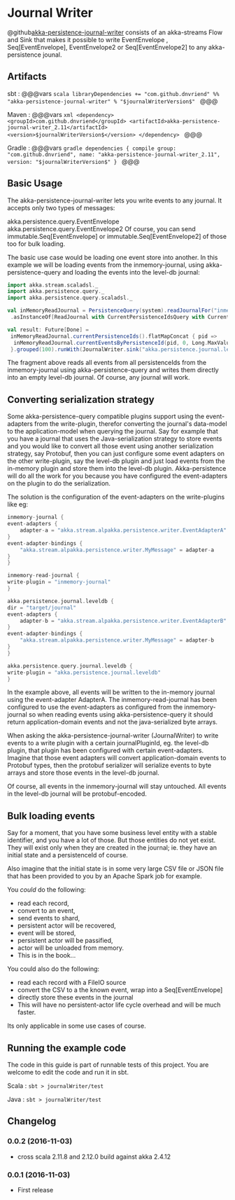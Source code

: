 # Journal Writer

@github[akka-persistence-journal-writer](/journal-writer) consists of an akka-streams Flow and Sink that makes it possible to write EventEnvelope , Seq[EventEnvelope], EventEnvelope2 or Seq[EventEnvelope2] to any akka-persistence jounal.

## Artifacts

sbt
:   @@@vars
    ```scala
    libraryDependencies += "com.github.dnvriend" %% "akka-persistence-journal-writer" % "$journalWriterVersion$"
    ```
    @@@

Maven
:   @@@vars
    ```xml
    <dependency>
      <groupId>com.github.dnvriend</groupId>
      <artifactId>akka-persistence-journal-writer_2.11</artifactId>
      <version>$journalWriterVersion$</version>
    </dependency>
    ```
    @@@

Gradle
:   @@@vars
    ```gradle
    dependencies {
      compile group: "com.github.dnvriend", name: "akka-persistence-journal-writer_2.11", version: "$journalWriterVersion$"
    }
    ```
    @@@

## Basic Usage

The akka-persistence-journal-writer lets you write events to any journal. It accepts only two types of messages:

akka.persistence.query.EventEnvelope
akka.persistence.query.EventEnvelope2
Of course, you can send immutable.Seq[EventEnvelope] or immutable.Seq[EventEnvelope2] of those too for bulk loading.

The basic use case would be loading one event store into another. In this example we will be loading events from the inmemory-journal, using akka-persistence-query and loading the events into the level-db journal:

```scala
import akka.stream.scaladsl._
import akka.persistence.query._
import akka.persistence.query.scaladsl._

val inMemoryReadJournal = PersistenceQuery(system).readJournalFor("inmemory-read-journal")
 .asInstanceOf[ReadJournal with CurrentPersistenceIdsQuery with CurrentEventsByPersistenceIdQuery]

val result: Future[Done] =
 inMemoryReadJournal.currentPersistenceIds().flatMapConcat { pid =>
  inMemoryReadJournal.currentEventsByPersistenceId(pid, 0, Long.MaxValue)
 }.grouped(100).runWith(JournalWriter.sink("akka.persistence.journal.leveldb"))
```

The fragment above reads all events from all persistenceIds from the inmemory-journal using akka-persistence-query and writes them directly into an empty level-db journal. Of course, any journal will work.

## Converting serialization strategy

Some akka-persistence-query compatible plugins support using the event-adapters from the write-plugin, therefor converting the journal's data-model to the application-model when querying the journal. Say for example that you have a journal that uses the Java-serialization strategy to store events and you would like to convert all those event using another serialization strategy, say Protobuf, then you can just configure some event adapters on the other write-plugin, say the level-db plugin and just load events from the in-memory plugin and store them into the level-db plugin. Akka-persistence will do all the work for you because you have configured the event-adapters on the plugin to do the serialization.

The solution is the configuration of the event-adapters on the write-plugins like eg:

```scala
inmemory-journal {
event-adapters {
    adapter-a = "akka.stream.alpakka.persistence.writer.EventAdapterA"
}
event-adapter-bindings {
    "akka.stream.alpakka.persistence.writer.MyMessage" = adapter-a
}
}

inmemory-read-journal {
write-plugin = "inmemory-journal"
}

akka.persistence.journal.leveldb {
dir = "target/journal"
event-adapters {
    adapter-b = "akka.stream.alpakka.persistence.writer.EventAdapterB"
}
event-adapter-bindings {
    "akka.stream.alpakka.persistence.writer.MyMessage" = adapter-b
}
}

akka.persistence.query.journal.leveldb {
write-plugin = "akka.persistence.journal.leveldb"
}
```

In the example above, all events will be written to the in-memory journal using the event-adapter AdapterA. The inmemory-read-journal has been configured to use the event-adapters as configured from the inmemory-journal so when reading events using akka-persistence-query it should return application-domain events and not the java-serialized byte arrays.

When asking the akka-persistence-journal-writer (JournalWriter) to write events to a write plugin with a certain journalPluginId, eg. the level-db plugin, that plugin has been configured with certain event-adapters. Imagine that those event adapters will convert application-domain events to Protobuf types, then the protobuf serializer will serialize events to byte arrays and store those events in the level-db journal.

Of course, all events in the inmemory-journal will stay untouched. All events in the level-db journal will be protobuf-encoded.

## Bulk loading events

Say for a moment, that you have some business level entity with a stable identifier, and you have a lot of those. But those entities do not yet exist. They will exist only when they are created in the journal; ie. they have an initial state and a persistenceId of course.

Also imagine that the initial state is in some very large CSV file or JSON file that has been provided to you by an Apache Spark job for example.

You _could_ do the following:

- read each record,
- convert to an event,
- send events to shard,
- persistent actor will be recovered,
- event will be stored,
- persistent actor will be passified,
- actor will be unloaded from memory.
- This is in the book...

You could also do the following:

- read each record with a FileIO source
- convert the CSV to a the known event, wrap into a Seq[EventEnvelope]
- directly store these events in the journal
- This will have no persistent-actor life cycle overhead and will be much faster.

Its only applicable in some use cases of course.

## Running the example code

The code in this guide is part of runnable tests of this project. You are welcome to edit the code and run it in sbt.

Scala
:   ```
    sbt
    > journalWriter/test
    ```

Java
:   ```
    sbt
    > journalWriter/test
    ```

## Changelog

### 0.0.2 (2016-11-03)
  - cross scala 2.11.8 and 2.12.0 build against akka 2.4.12

### 0.0.1 (2016-11-03)
  - First release